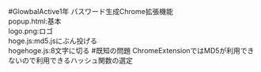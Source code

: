 #GlowbalActive1年
パスワード生成Chrome拡張機能  
popup.html:基本  
logo.png:ロゴ  
hoge.js:md5.jsにぶん投げる  
hogehoge.js:8文字に切る
#既知の問題
ChromeExtensionではMD5が利用できないので利用できるハッシュ関数の選定

